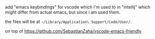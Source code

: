 add "emacs keybindings" for vscode which I'm used to in "intellij" which might 
differ from actual emacs, but since i am used them.

the files will be at `~/Library/Application\ Support/Code/User/`.

on top of https://github.com/SebastianZaha/vscode-emacs-friendly
